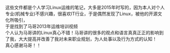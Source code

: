 这些文件都是个人学习Linux运维的笔记，大多是2015年时写的，因为本人对个人专业(机械专业)不感兴趣，很喜欢IT行业，于是偶然发现了Linux，被他的开源文化所吸引，<br>于是找到了马哥2013年运维培训视频<br>
个人认为马哥讲的Linux真心不错！马哥讲的很多的观点和语言真真正正的影响到了我，大大提高并改善了我对未来职业规划，为人处事以及行为方式的认知！<br> 真心感谢马哥！！
